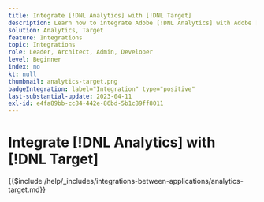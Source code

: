 ```yaml
---
title: Integrate [!DNL Analytics] with [!DNL Target]
description: Learn how to integrate Adobe [!DNL Analytics] with Adobe [!DNL Target].
solution: Analytics, Target
feature: Integrations
topic: Integrations
role: Leader, Architect, Admin, Developer
level: Beginner
index: no
kt: null
thumbnail: analytics-target.png
badgeIntegration: label="Integration" type="positive"
last-substantial-update: 2023-04-11
exl-id: e4fa89bb-cc84-442e-86bd-5b1c89ff8011
---
```

# Integrate [!DNL Analytics] with [!DNL Target]

{{$include /help/_includes/integrations-between-applications/analytics-target.md}}
